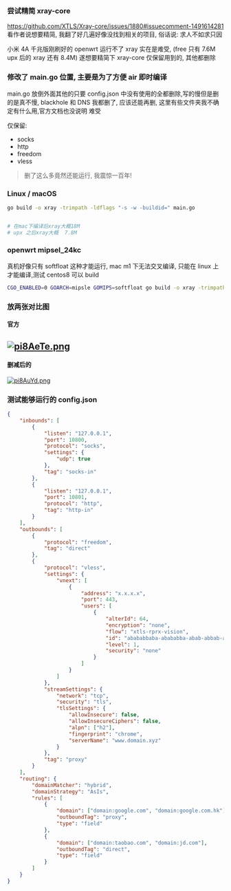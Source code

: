 ### 尝试精简 xray-core

https://github.com/XTLS/Xray-core/issues/1880#issuecomment-1491614281 看作者说想要精简, 我翻了好几遍好像没找到相关的项目, 俗话说: 求人不如求只因

小米 4A 千兆版刚刷好的 openwrt 运行不了 xray 实在是难受, (free 只有 7.6M upx 后的 xray 还有 8.4M) 遂想要精简下 xray-core 仅保留用到的, 其他都删除

### 修改了 main.go 位置, 主要是为了方便 air 即时编译

main.go 放倒外面其他的只要 config.json 中没有使用的全都删除,写的慢但是删的是真不慢, blackhole 和 DNS 我都删了, 应该还能再删, 这里有些文件夹我不确定有什么用,官方文档也没说明 难受

仅保留:

-   socks
-   http
-   freedom
-   vless

> 删了这么多竟然还能运行, 我震惊一百年!

### Linux / macOS

```bash
go build -o xray -trimpath -ldflags "-s -w -buildid=" main.go


# 在mac下编译后xray大概18M
# upx 之后xray大概  7.8M
```

### openwrt mipsel_24kc

真机好像只有 softfloat 这种才能运行, mac m1 下无法交叉编译, 只能在 linux 上才能编译,测试 centos8 可以 build

```bash
CGO_ENABLED=0 GOARCH=mipsle GOMIPS=softfloat go build -o xray -trimpath -ldflags "-s -w -buildid=" main.go

```

### 放两张对比图

#### 官方

[![pi8AeTe.png](https://z1.ax1x.com/2023/11/10/pi8AeTe.png)](https://imgse.com/i/pi8AeTe)
---
#### 删减后的

[![pi8AuYd.png](https://z1.ax1x.com/2023/11/10/pi8AuYd.png)](https://imgse.com/i/pi8AuYd)

### 测试能够运行的 config.json

```json
{
	"inbounds": [
		{
			"listen": "127.0.0.1",
			"port": 10800,
			"protocol": "socks",
			"settings": {
				"udp": true
			},
			"tag": "socks-in"
		},
		{
			"listen": "127.0.0.1",
			"port": 10801,
			"protocol": "http",
			"tag": "http-in"
		}
	],
	"outbounds": [
		{
			"protocol": "freedom",
			"tag": "direct"
		},
		{
			"protocol": "vless",
			"settings": {
				"vnext": [
					{
						"address": "x.x.x.x",
						"port": 443,
						"users": [
							{
								"alterId": 64,
								"encryption": "none",
								"flow": "xtls-rprx-vision",
								"id": "abababbaba-abababba-abab-abbab-ababba",
								"level": 1,
								"security": "none"
							}
						]
					}
				]
			},
			"streamSettings": {
				"network": "tcp",
				"security": "tls",
				"tlsSettings": {
					"allowInsecure": false,
					"allowInsecureCiphers": false,
					"alpn": ["h2"],
					"fingerprint": "chrome",
					"serverName": "www.domain.xyz"
				}
			},
			"tag": "proxy"
		}
	],
	"routing": {
		"domainMatcher": "hybrid",
		"domainStrategy": "AsIs",
		"rules": [
			{
				"domain": ["domain:google.com", "domain:google.com.hk"],
				"outboundTag": "proxy",
				"type": "field"
			},
			{
				"domain": ["domain:taobao.com", "domain:jd.com"],
				"outboundTag": "direct",
				"type": "field"
			}
		]
	}
}
```
